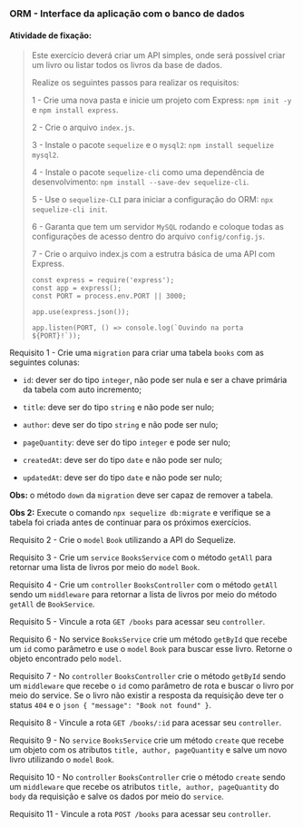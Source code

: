 ### ORM - Interface da aplicação com o banco de dados

####  Atividade de fixação:
> Este exercício deverá criar um API simples, onde será possível criar um livro ou listar todos os livros da base de dados.
>
> Realize os seguintes passos para realizar os requisitos:
>
> 1 - Crie uma nova pasta e inicie um projeto com Express: `npm init -y` e `npm install express`.
>
> 2 - Crie o arquivo `index.js`.
>
> 3 - Instale o pacote `sequelize` e o `mysql2`: `npm install sequelize mysql2`.
>
> 4 - Instale o pacote `sequelize-cli` como uma dependência de desenvolvimento: `npm install --save-dev sequelize-cli`.
>
> 5 - Use o `sequelize-CLI` para iniciar a configuração do ORM: `npx sequelize-cli init`.
>
> 6 - Garanta que tem um servidor `MySQL` rodando e coloque todas as configurações de acesso dentro do arquivo `config/config.js`.
>
> 7 - Crie o arquivo index.js com a estrutra básica de uma API com Express.
> ```
> const express = require('express');
> const app = express();
> const PORT = process.env.PORT || 3000;
>
> app.use(express.json());
>
> app.listen(PORT, () => console.log(`Ouvindo na porta ${PORT}!`));
> ```

Requisito 1 - Crie uma `migration` para criar uma tabela `books` com as seguintes colunas:

* `id`: dever ser do tipo `integer`, não pode ser nula e ser a chave primária da tabela com auto incremento;

* `title`: deve ser do tipo `string` e não pode ser nulo;

* `author`: deve ser do tipo `string` e não pode ser nulo;

* `pageQuantity`: deve ser do tipo `integer` e pode ser nulo;

* `createdAt`: deve ser do tipo `date` e não pode ser nulo;

* `updatedAt`: deve ser do tipo `date` e não pode ser nulo;

**Obs:** o método `down` da `migration` deve ser capaz de remover a tabela.

**Obs 2:** Execute o comando `npx sequelize db:migrate` e verifique se a tabela foi criada antes de continuar para os próximos exercícios.


Requisito 2 - Crie o `model` `Book` utilizando a API do Sequelize.

Requisito 3 - Crie um `service` `BooksService` com o método `getAll` para retornar uma lista de livros por meio do `model` `Book`.

Requisito 4 - Crie um `controller` `BooksController` com o método `getAll` sendo um `middleware` para retornar a lista de livros por meio do método `getAll` de `BookService`.

Requisito 5 - Vincule a rota `GET /books` para acessar seu `controller`.

Requisito 6 - No service `BooksService` crie um método `getById` que recebe um `id` como parâmetro e use o `model` `Book` para buscar esse livro. Retorne o objeto encontrado pelo `model`.

Requisito 7 - No `controller` `BooksController` crie o método `getById` sendo um `middleware` que recebe o `id` como parâmetro de rota e buscar o livro por meio do service. Se o livro não existir a resposta da requisição deve ter o status `404` e o `json { "message": "Book not found" }`.

Requisito 8 - Vincule a rota `GET /books/:id` para acessar seu `controller`.

Requisito 9 - No `service` `BooksService` crie um método `create` que recebe um objeto com os atributos `title, author, pageQuantity` e salve um novo livro utilizando o `model` `Book`.

Requisito 10 - No `controller` `BooksController` crie o método `create` sendo um `middleware` que recebe os atributos `title, author, pageQuantity` do `body` da requisição e salve os dados por meio do `service`.

Requisito 11 - Vincule a rota `POST /books` para acessar seu `controller`.


